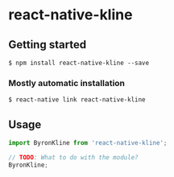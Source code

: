# react-native-kline

## Getting started

`$ npm install react-native-kline --save`

### Mostly automatic installation

`$ react-native link react-native-kline`

## Usage
```javascript
import ByronKline from 'react-native-kline';

// TODO: What to do with the module?
ByronKline;
```
